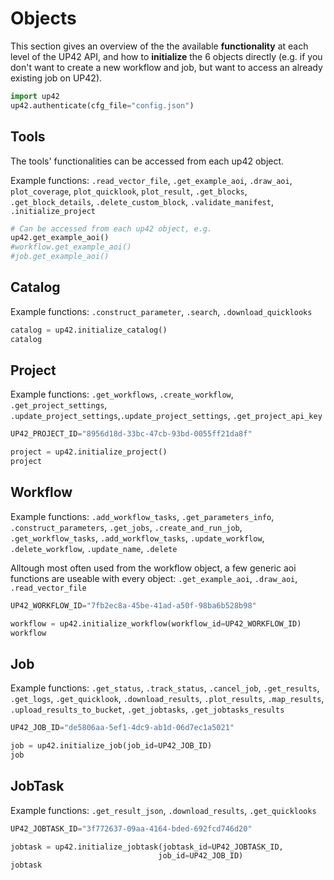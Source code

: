 # Objects

This section gives an overview of the the available **functionality** at each level of the UP42 API, and how to **initialize** the 6 objects directly (e.g. if you don't want to create a new workflow and job, but want to access an already existing job on UP42).


```python
import up42
up42.authenticate(cfg_file="config.json")
```

## Tools

The tools' functionalities can be accessed from each up42 object.

Example functions: `.read_vector_file`, `.get_example_aoi`, `.draw_aoi`, `plot_coverage`, `plot_quicklook`, `plot_result`, `.get_blocks`, `.get_block_details`, `.delete_custom_block`, `.validate_manifest`, `.initialize_project`


```python
# Can be accessed from each up42 object, e.g.
up42.get_example_aoi()
#workflow.get_example_aoi()
#job.get_example_aoi()
```

## Catalog

Example functions: `.construct_parameter`, `.search`, `.download_quicklooks`


```python
catalog = up42.initialize_catalog()
catalog
```

## Project

Example functions: `.get_workflows`, `.create_workflow`, `.get_project_settings`, `.update_project_settings`,`.update_project_settings`, `.get_project_api_key`


```python
UP42_PROJECT_ID="8956d18d-33bc-47cb-93bd-0055ff21da8f" 

project = up42.initialize_project()
project
```

## Workflow

Example functions: `.add_workflow_tasks`, `.get_parameters_info`, `.construct_parameters`, `.get_jobs`, `.create_and_run_job`, `.get_workflow_tasks`, `.add_workflow_tasks`, `.update_workflow`, `.delete_workflow`, `.update_name`, `.delete`

Alltough most often used from the workflow object, a few generic aoi functions are useable with every object: `.get_example_aoi`, `.draw_aoi`, `.read_vector_file`


```python
UP42_WORKFLOW_ID="7fb2ec8a-45be-41ad-a50f-98ba6b528b98"

workflow = up42.initialize_workflow(workflow_id=UP42_WORKFLOW_ID)
workflow
```

## Job

Example functions: `.get_status`, `.track_status`, `.cancel_job`, `.get_results`, `.get_logs`, `.get_quicklook`, `.download_results`, `.plot_results`, `.map_results`, `.upload_results_to_bucket`, `.get_jobtasks`, `.get_jobtasks_results`


```python
UP42_JOB_ID="de5806aa-5ef1-4dc9-ab1d-06d7ec1a5021"

job = up42.initialize_job(job_id=UP42_JOB_ID)
job
```

## JobTask

Example functions: `.get_result_json`, `.download_results`, `.get_quicklooks`


```python
UP42_JOBTASK_ID="3f772637-09aa-4164-bded-692fcd746d20"

jobtask = up42.initialize_jobtask(jobtask_id=UP42_JOBTASK_ID,
                                 job_id=UP42_JOB_ID)
jobtask
```


```python

```
